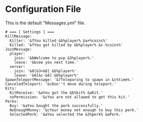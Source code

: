 # Configuration File

This is the default "Messages.yml" file.

    # === [ Settings ] ===
    KillMessage:
      Killer: '&fYou killed &b%player% &a+%coins%'
      Killed: '&fYou got killed by &b%player% &c-%coins%'
    JoinMessage:
      player:
        join: '&bWelcome to pvp &3%player%.'
        leave: '&bsee you next time.'
      server:
        join: '&8[&3+&8] &b%player%'
        leave: '&8[&c-&8] &b%player%'
    SpawnTeleportMessage: '&7Teleporing to spawn in &c%time%.'
    CanceledTeleport: '&cDon''t move during teleport.'
    Kits:
      KitReceive: '&aYou got the &b%kit% &aKit.'
      noPermission: '&cYou are not allowed to get this kit.'
    Perks:
      Buy: '&aYou bought the perk successfully.'
      NoEnoughMoney: '&cYour money not enough to buy this perk.'
      SelectedPerk: '&aYou selected the &3%perk% &aPerk.'
    
